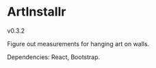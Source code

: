# ArtInstallr

v0.3.2

Figure out measurements for hanging art on walls.

Dependencies: React, Bootstrap.